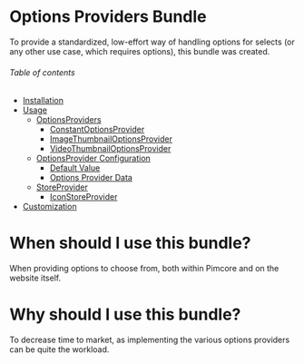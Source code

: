 # Options Providers Bundle
To provide a standardized, low-effort way of handling options for selects (or any other use case, which requires options),
this bundle was created.

###### Table of contents
- [Installation](/documentation/10_installation.md)
- [Usage](/documentation/20_usage.md)
    - [OptionsProviders](/documentation/20_usage.md#optionsproviders)
        - [ConstantOptionsProvider](/documentation/20_usage.md#constantoptionsprovider)
        - [ImageThumbnailOptionsProvider](/documentation/20_usage.md#imagethumbnailoptionsprovider)
        - [VideoThumbnailOptionsProvider](/documentation/20_usage.md#videothumbnailoptionsprovider)
    - [OptionsProvider Configuration](/documentation/20_usage.md#optionsprovider-configuration)
        - [Default Value](/documentation/20_usage.md#default-value)
        - [Options Provider Data](/documentation/20_usage.md#options-provider-data)
    - [StoreProvider](/documentation/20_usage.md#storeprovider)
        - [IconStoreProvider](/documentation/20_usage.md#iconstoreprovider)
- [Customization](/documentation/30_customization.md)

# When should I use this bundle?
When providing options to choose from, both within Pimcore and on the website itself.

# Why should I use this bundle?
To decrease time to market, as implementing the various options providers can be quite the workload.